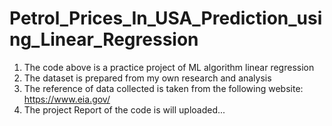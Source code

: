# Petrol_Prices_In_USA_Prediction_using_Linear_Regression

1) The code above is a practice project of ML algorithm linear regression
2) The dataset is prepared from my own research and analysis
3) The reference of data collected is taken from the following website: https://www.eia.gov/
4) The project Report of the code is will uploaded...
